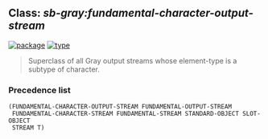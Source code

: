 ## Class: ***sb-gray:fundamental-character-output-stream***
[![package](https://img.shields.io/badge/Package-SB--GRAY-5f9ea0.svg?style=social&colorA=999999)](../) [![type](https://img.shields.io/badge/Type-Class-5f9ea0.svg?style=social&colorA=999999)](../#class) 

> Superclass of all Gray output streams whose element-type
> is a subtype of character.

### Precedence list
```
(FUNDAMENTAL-CHARACTER-OUTPUT-STREAM FUNDAMENTAL-OUTPUT-STREAM
 FUNDAMENTAL-CHARACTER-STREAM FUNDAMENTAL-STREAM STANDARD-OBJECT SLOT-OBJECT
 STREAM T)
```
